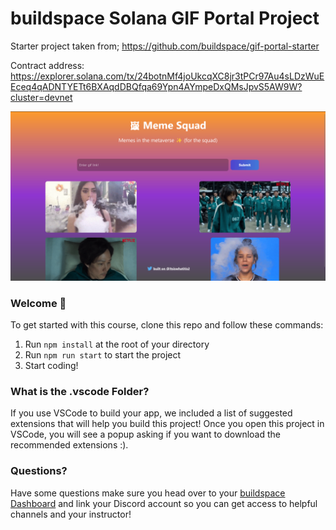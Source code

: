 # buildspace Solana GIF Portal Project

Starter project taken from; https://github.com/buildspace/gif-portal-starter

Contract address: https://explorer.solana.com/tx/24botnMf4joUkcqXC8jr3tPCr97Au4sLDzWuEEceq4qADNTYETt6BXAqdDBQfqa69Ypn4AYmpeDxQMsJpvS5AW9W?cluster=devnet

![Screenshot](https://github.com/dkthecoder/solana-gif-portal-web3/blob/master/Screenshot%202022-10-10%20160516.png)

### **Welcome 👋**
To get started with this course, clone this repo and follow these commands:

1. Run `npm install` at the root of your directory
2. Run `npm run start` to start the project
3. Start coding!

### **What is the .vscode Folder?**
If you use VSCode to build your app, we included a list of suggested extensions that will help you build this project! Once you open this project in VSCode, you will see a popup asking if you want to download the recommended extensions :).



### **Questions?**
Have some questions make sure you head over to your [buildspace Dashboard](https://app.buildspace.so/courses/CObd6d35ce-3394-4bd8-977e-cbee82ae07a3) and link your Discord account so you can get access to helpful channels and your instructor!
